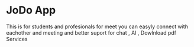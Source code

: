 # JoDo App
This is for students and profesionals for meet you can easyly connect with eachother and meeting and better suport for chat , AI , Dowlnload pdf Services
